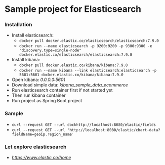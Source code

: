# Sample project for Elasticsearch
### Installation
* Install elasticsearch:
    * `docker pull docker.elastic.co/elasticsearch/elasticsearch:7.9.0`
    * `docker run --name elasticsearch -p 9200:9200 -p 9300:9300 -e "discovery.type=single-node" docker.elastic.co/elasticsearch/elasticsearch:7.9.0`
* Install kibana:
    * `docker pull docker.elastic.co/kibana/kibana:7.9.0`
    * `docker run --name kibana --link elasticsearch:elasticsearch -p 5601:5601 docker.elastic.co/kibana/kibana:7.9.0`
* Open kibana: _0.0.0.0:5601_
* Download simple data: _kibana_sample_data_ecommerce_
* Run elasticsearch container first if not started yet
* Then run kibana container
* Run project as Spring Boot project
### Sample

* `curl --request GET --url dockhttp://localhost:8080/elastic/fields`
* `curl --request GET --url 'http://localhost:8080/elastic/chart-data?fieldName=geoip.region_name'`

### Let explore elasticsearch
* _https://www.elastic.co/home_
